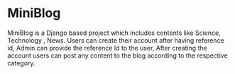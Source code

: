 # MiniBlog
MiniBlog is a Django based project which includes contents like Science, Technology , News. Users can create their account after having reference id, Admin can provide the reference Id to the user, After creating the account users can post any content to the blog according to the respective category.
